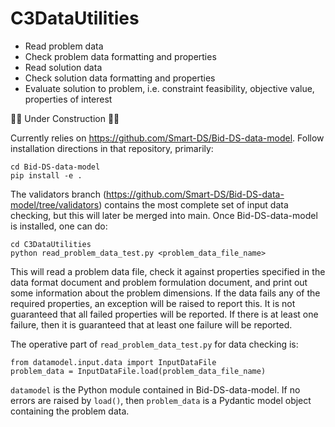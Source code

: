 # C3DataUtilities

* Read problem data
* Check problem data formatting and properties
* Read solution data
* Check solution data formatting and properties
* Evaluate solution to problem, i.e. constraint feasibility, objective value, properties of interest

🚧🚧 Under Construction 🚧🚧

Currently relies on https://github.com/Smart-DS/Bid-DS-data-model. Follow installation directions in that repository, primarily:

```
cd Bid-DS-data-model
pip install -e .
```

The validators branch (https://github.com/Smart-DS/Bid-DS-data-model/tree/validators) contains the most complete set of input data checking, but this will later be merged into main. Once Bid-DS-data-model is installed, one can do:

```
cd C3DataUtilities
python read_problem_data_test.py <problem_data_file_name>
```

This will read a problem data file, check it against properties specified in the data format document and problem formulation document, and print out some information about the problem dimensions. If the data fails any of the required properties, an exception will be raised to report this. It is not guaranteed that all failed properties will be reported. If there is at least one failure, then it is guaranteed that at least one failure will be reported.

The operative part of ```read_problem_data_test.py``` for data checking is:

```
from datamodel.input.data import InputDataFile
problem_data = InputDataFile.load(problem_data_file_name)
```

```datamodel``` is the Python module contained in Bid-DS-data-model. If no errors are raised by ```load()```, then ```problem_data``` is a Pydantic model object containing the problem data.
